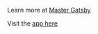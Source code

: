 Learn more at [Master Gatsby](https://mastergatsby.com)

Visit the [app here](https://hopeful-kare-2a5281.netlify.app/)